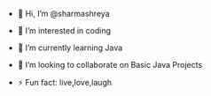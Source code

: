 - 👋 Hi, I’m @sharmashreya
- 👀 I’m interested in coding
- 🌱 I’m currently learning Java
- 💞️ I’m looking to collaborate on Basic Java Projects 

   
- ⚡ Fun fact: live,love,laugh 

<!---
sharmashreya80/sharmashreya80 is a ✨ special ✨ repository because its `README.md` (this file) appears on your GitHub profile.
You can click the Preview link to take a look at your changes.
--->
